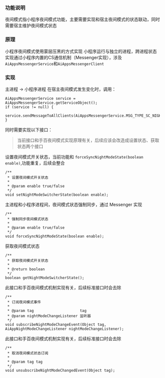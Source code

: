 
### 功能说明

夜间模式指小程序夜间模式功能，主要需要实现和宿主夜间模式的状态联动，同时需要宿主维护夜间模式状态
 
### 原理
 
小程序夜间模式使用蒙层压黑的方式实现
小程序运行与独立的进程，跨进程状态实现通过小程序内置的CS通信机制（Messenger实现），涉及`AiAppsMessengerService`和`AiAppsMessengerClient`

 
### 实现
 
主进程 -> 小程序进程
在宿主夜间模式发生变化时，调用：
```
AiAppsMessengerService service = AiAppsMessengerService.getServiceObject();
if (service != null) {
    service.sendMessageToAllClients(AiAppsMessengerService.MSG_TYPE_SC_NIGHT_MODE_CHANGED);
}
``` 


同时需要实现以下接口：

> 当前接口和手百夜间模式实现原理有关，后续应该会改造成设置状态、获取状态两个接口

设置夜间模式开关状态，当前功能和 `forceSyncNightModeState(boolean enable)`,功能重复，后续会整合
```
/**
 * 设置夜间模式开关状态
 *
 * @param enable true/false
 */
void setNightModeSwitcherState(boolean enable);
```


主进程和小程序进程间，夜间模式状态强制同步，通过 Messenger 实现
```
/**
 * 强制同步夜间模式状态
 *
 * @param enable true/false
 */
void forceSyncNightModeState(boolean enable);
```


获取夜间模式状态
```
/**
 * 获取夜间模式开关状态
 *
 * @return boolean
 */
boolean getNightModeSwitcherState();
```


此接口和手百夜间模式机制实现有关，后续标准接口时会去除
```
/**
 * 订阅夜间模式事件
 *
 * @param tag                     tag
 * @param nightModeChangeListener 监听器
 */
void subscribeNightModeChangeEvent(Object tag, AiAppNightModeChangeListener nightModeChangeListener);
```


此接口和手百夜间模式机制实现有关，后续标准接口时会去除
```
/**
 * 取消夜间模式状态订阅
 *
 * @param tag tag
 */
void unsubscribeNightModeChangedEvent(Object tag);
```
 
